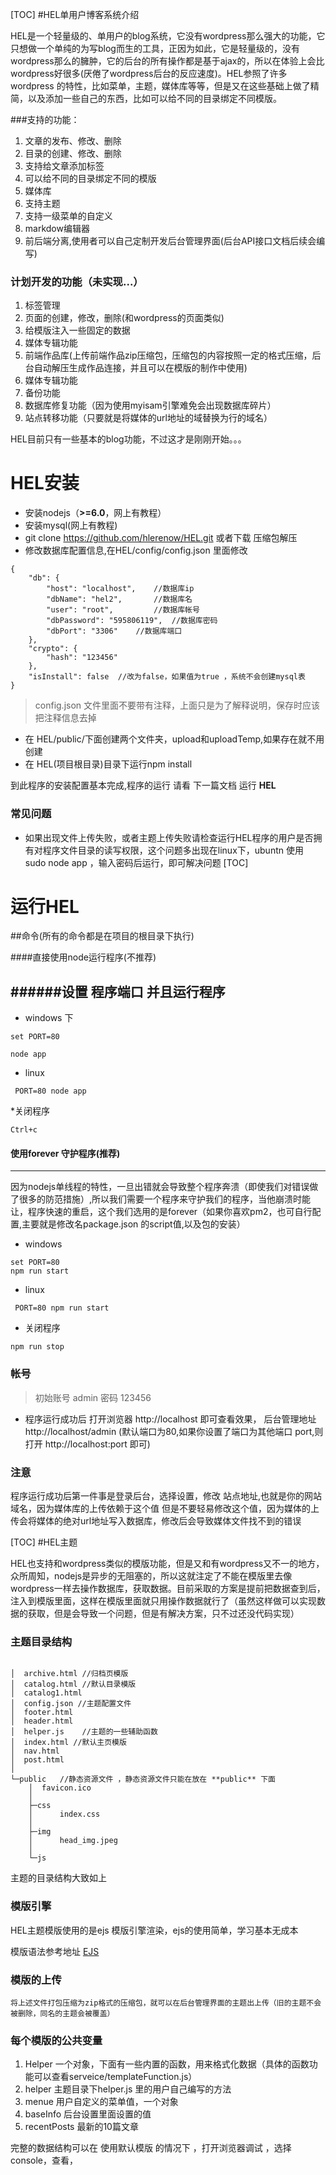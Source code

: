 [TOC]
#HEL单用户博客系统介绍

HEL是一个轻量级的、单用户的blog系统，它没有wordpress那么强大的功能，它只想做一个单纯的为写blog而生的工具，正因为如此，它是轻量级的，没有wordpress那么的臃肿，它的后台的所有操作都是基于ajax的，所以在体验上会比wordpress好很多(厌倦了wordpress后台的反应速度)。HEL参照了许多wordpress 的特性，比如菜单，主题，媒体库等等，但是又在这些基础上做了精简，以及添加一些自己的东西，比如可以给不同的目录绑定不同模版。

###支持的功能：

1. 文章的发布、修改、删除
2. 目录的创建、修改、删除
3. 支持给文章添加标签
4. 可以给不同的目录绑定不同的模版
5. 媒体库
6. 支持主题
7. 支持一级菜单的自定义
8. markdow编辑器
9. 前后端分离,使用者可以自己定制开发后台管理界面(后台API接口文档后续会编写)

### 计划开发的功能（未实现...）

1. 标签管理
2. 页面的创建，修改，删除(和wordpress的页面类似)
3. 给模版注入一些固定的数据
4. 媒体专辑功能
5. 前端作品库(上传前端作品zip压缩包，压缩包的内容按照一定的格式压缩，后台自动解压生成作品连接，并且可以在模版的制作中使用)
6. 媒体专辑功能
7. 备份功能
8. 数据库修复功能（因为使用myisam引擎难免会出现数据库碎片）
9. 站点转移功能（只要就是将媒体的url地址的域替换为行的域名）


HEL目前只有一些基本的blog功能，不过这才是刚刚开始。。。

# HEL安装


* 安装nodejs（**>=6.0**，网上有教程）
* 安装mysql(网上有教程)
* git clone https://github.com/hlerenow/HEL.git 或者下载 压缩包解压
* 修改数据库配置信息,在HEL/config/config.json 里面修改
```
{
	"db": {
		"host": "localhost",	//数据库ip
		"dbName": "hel2",		//数据库名
		"user": "root",			//数据库帐号
		"dbPassword": "595806119",	//数据库密码
		"dbPort": "3306"	//数据库端口
	},
	"crypto": {
		"hash": "123456"
	},
	"isInstall": false	//改为false，如果值为true ，系统不会创建mysql表
}
```
> config.json 文件里面不要带有注释，上面只是为了解释说明，保存时应该把注释信息去掉

* 在 HEL/public/下面创建两个文件夹，upload和uploadTemp,如果存在就不用创建
* 在 HEL(项目根目录)目录下运行npm install 


到此程序的安装配置基本完成,程序的运行 请看 下一篇文档 运行 **HEL**

### 常见问题
* 如果出现文件上传失败，或者主题上传失败请检查运行HEL程序的用户是否拥有对程序文件目录的读写权限，这个问题多出现在linux下，ubuntn 使用 sudo node app ，输入密码后运行，即可解决问题
[TOC]

# 运行HEL

##命令(所有的命令都是在项目的根目录下执行)

####直接使用node运行程序(不推荐)

######设置 程序端口 并且运行程序
---
* windows 下
```
set PORT=80

node app
```

* linux
```
 PORT=80 node app
```

*关闭程序 

	Ctrl+c


#### 使用forever 守护程序(推荐)
---
因为nodejs单线程的特性，一旦出错就会导致整个程序奔溃（即使我们对错误做了很多的防范措施）,所以我们需要一个程序来守护我们的程序，当他崩溃时能让，程序快速的重启，这个我们选用的是forever（如果你喜欢pm2，也可自行配置,主要就是修改名package.json 的script值,以及包的安装）

* windows

```
set PORT=80
npm run start
```

* linux

```
 PORT=80 npm run start
```

* 关闭程序

```
npm run stop
```

### 帐号
>初始账号 admin  密码 123456


* 程序运行成功后
	打开浏览器 http://localhost 即可查看效果，
	后台管理地址http://localhost/admin
	(默认端口为80,如果你设置了端口为其他端口 port,则打开 http://localhost:port 即可)

### 注意
程序运行成功后第一件事是登录后台，选择设置，修改 站点地址,也就是你的网站域名，因为媒体库的上传依赖于这个值
但是不要轻易修改这个值，因为媒体的上传会将媒体的绝对url地址写入数据库，修改后会导致媒体文件找不到的错误


[TOC]
#HEL主题

HEL也支持和wordpress类似的模版功能，但是又和有wordpress又不一的地方，众所周知，nodejs是异步的无阻塞的，所以这就注定了不能在模版里去像wordpress一样去操作数据库，获取数据。目前采取的方案是提前把数据查到后，注入到模版里面，这样在模版里面就只用操作数据就行了（虽然这样做可以实现数据的获取，但是会导致一个问题，但是有解决方案，只不过还没代码实现）

### 主题目录结构
```

│  archive.html //归档页模版
│  catalog.html //默认目录模版
│  catalog1.html
│  config.json //主题配置文件
│  footer.html
│  header.html
│  helper.js    //主题的一些辅助函数
│  index.html //默认主页模版
│  nav.html
│  post.html
│  
└─public   //静态资源文件 ，静态资源文件只能在放在 **public** 下面
    │  favicon.ico
    │  
    ├─css
    │      index.css
    │      
    ├─img
    │      head_img.jpeg
    │      
    └─js
```

主题的目录结构大致如上

### 模版引擎

HEL主题模版使用的是ejs 模版引擎渲染，ejs的使用简单，学习基本无成本

模版语法参考地址 [EJS](https://github.com/mde/ejs)

### 模版的上传
	将上述文件打包压缩为zip格式的压缩包，就可以在后台管理界面的主题出上传（旧的主题不会被删除，同名的主题会被覆盖）

### 每个模版的公共变量

1. Helper
	一个对象，下面有一些内置的函数，用来格式化数据（具体的函数功能可以查看serveice/templateFunction.js）
2. helper
	主题目录下helper.js 里的用户自己编写的方法
3. menue
	用户自定义的菜单值，一个对象
4. baseInfo
	后台设置里面设置的值
5. recentPosts
	最新的10篇文章

完整的数据结构可以在 使用默认模版  的情况下 ，打开浏览器调试 ，选择console，查看，


